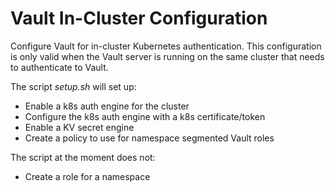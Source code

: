 # Vault In-Cluster Configuration

Configure Vault for in-cluster Kubernetes authentication. This configuration is
only valid when the Vault server is running on the same cluster that needs to
authenticate to Vault.

The script *setup.sh* will set up:

* Enable a k8s auth engine for the cluster
* Configure the k8s auth engine with a k8s certificate/token
* Enable a KV secret engine
* Create a policy to use for namespace segmented Vault roles

The script at the moment does not:

* Create a role for a namespace
